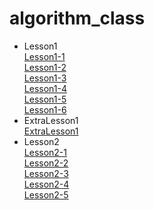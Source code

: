 # algorithm_class  
- Lesson1  
  [Lesson1-1](https://github.com/s21015/algorithm_class/tree/main/Lesson1/Lesson1-1)  
  [Lesson1-2](https://github.com/s21015/algorithm_class/tree/main/Lesson1/Lesson1-2)  
  [Lesson1-3](https://github.com/s21015/algorithm_class/tree/main/Lesson1/Lesson1-3)  
  [Lesson1-4](https://github.com/s21015/algorithm_class/tree/main/Lesson1/Lesson1-4)  
  [Lesson1-5](https://github.com/s21015/algorithm_class/tree/main/Lesson1/Lesson1-5)  
  [Lesson1-6](https://github.com/s21015/algorithm_class/tree/main/Lesson1/Lesson1-6)  
- ExtraLesson1  
  [ExtraLesson1](https://github.com/s21015/algorithm_class/tree/main/ExtraLesson1-1)
- Lesson2  
  [Lesson2-1](https://github.com/s21015/algorithm_class/tree/main/Lesson2/Lesson2-1)  
  [Lesson2-2](https://github.com/s21015/algorithm_class/tree/main/Lesson2/Lesson2-2)  
  [Lesson2-3](https://github.com/s21015/algorithm_class/tree/main/Lesson2/Lesson2-3)  
  [Lesson2-4](https://github.com/s21015/algorithm_class/tree/main/Lesson2/Lesson2-4)  
  [Lesson2-5](https://github.com/s21015/algorithm_class/tree/main/Lesson2/Lesson2-5)  
